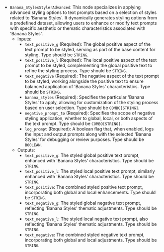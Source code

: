 - `Banana_StylesStylerAdvanced`: This node specializes in applying advanced styling options to text prompts based on a selection of styles related to 'Banana Styles'. It dynamically generates styling options from a predefined dataset, allowing users to enhance or modify text prompts with specific aesthetic or thematic characteristics associated with 'Banana Styles'.
    - Inputs:
        - `text_positive_g` (Required): The global positive aspect of the text prompt to be styled, serving as part of the base content for styling. Type should be `STRING`.
        - `text_positive_l` (Required): The local positive aspect of the text prompt to be styled, complementing the global positive text to refine the styling process. Type should be `STRING`.
        - `text_negative` (Required): The negative aspect of the text prompt to be styled, working alongside the positive text to ensure balanced application of 'Banana Styles' characteristics. Type should be `STRING`.
        - `banana_styles` (Required): Specifies the particular 'Banana Styles' to apply, allowing for customization of the styling process based on user selection. Type should be `COMBO[STRING]`.
        - `negative_prompt_to` (Required): Specifies the scope of negative styling application, whether to global, local, or both aspects of the text prompt. Type should be `COMBO[STRING]`.
        - `log_prompt` (Required): A boolean flag that, when enabled, logs the input and output prompts along with the selected 'Banana Styles' for debugging or review purposes. Type should be `BOOLEAN`.
    - Outputs:
        - `text_positive_g`: The styled global positive text prompt, enhanced with 'Banana Styles' characteristics. Type should be `STRING`.
        - `text_positive_l`: The styled local positive text prompt, similarly enhanced with 'Banana Styles' characteristics. Type should be `STRING`.
        - `text_positive`: The combined styled positive text prompt, incorporating both global and local enhancements. Type should be `STRING`.
        - `text_negative_g`: The styled global negative text prompt, reflecting 'Banana Styles' thematic adjustments. Type should be `STRING`.
        - `text_negative_l`: The styled local negative text prompt, also reflecting 'Banana Styles' thematic adjustments. Type should be `STRING`.
        - `text_negative`: The combined styled negative text prompt, incorporating both global and local adjustments. Type should be `STRING`.

